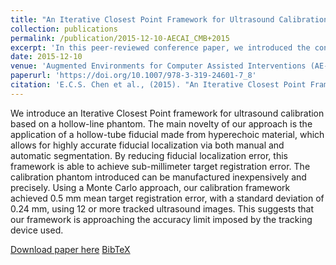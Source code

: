 ```yaml
---
title: "An Iterative Closest Point Framework for Ultrasound Calibration"
collection: publications
permalink: /publication/2015-12-10-AECAI_CMB+2015
excerpt: 'In this peer-reviewed conference paper, we introduced the concept of point-to-line registration to achieve fast and accurate ultrasound probe calibration.'
date: 2015-12-10
venue: 'Augmented Environments for Computer Assisted Interventions (AE-CAI)'
paperurl: 'https://doi.org/10.1007/978-3-319-24601-7_8'
citation: 'E.C.S. Chen et al., (2015). "An Iterative Closest Point Framework for Ultrasound Calibration"; in <i>Augmented Environments for Computer Assisted Interventions (AE-CAI)</i>, LNCS 9365, pp. 69-79.'
---
```


We introduce an Iterative Closest Point framework for ultrasound calibration based on a hollow-line phantom. The main novelty of our approach is the application of a hollow-tube fiducial made from hyperechoic material, which allows for highly accurate fiducial localization via both manual and automatic segmentation. By reducing fiducial localization error, this framework is able to achieve sub-millimeter target registration error. The calibration phantom introduced can be manufactured inexpensively and precisely. Using a Monte Carlo approach, our calibration framework achieved 0.5 mm mean target registration error, with a standard deviation of 0.24 mm, using 12 or more tracked ultrasound images. This suggests that our framework is approaching the accuracy limit imposed by the tracking device used.

[Download paper here](https://doi.org/10.1007/978-3-319-24601-7_8) [BibTeX](./../files/bibtex/CMB+2015b.bib)
